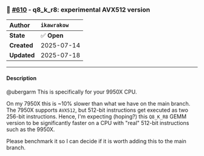 ### 🔀 [#610](https://github.com/ikawrakow/ik_llama.cpp/pull/610) - q8_k_r8: experimental AVX512 version

| **Author** | `ikawrakow` |
| :--- | :--- |
| **State** | ✅ **Open** |
| **Created** | 2025-07-14 |
| **Updated** | 2025-07-18 |

---

#### Description

@ubergarm This is specifically for your 9950X CPU.

On my 7950X this is ~10% slower than what we have on the main branch. The 7950X supports `AVX512`, but 512-bit instructions get executed as two 256-bit instructions. Hence, I'm expecting (hoping?) this `Q8_K_R8` GEMM version to be significantly faster on a CPU with "real" 512-bit instructions such as the 9950X.

Please benchmark it so I can decide if it is worth adding this to the main branch.